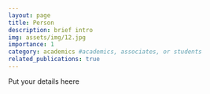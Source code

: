 ```yaml
---
layout: page
title: Person
description: brief intro
img: assets/img/12.jpg
importance: 1
category: academics #academics, associates, or students
related_publications: true
---
```


Put your details heere
